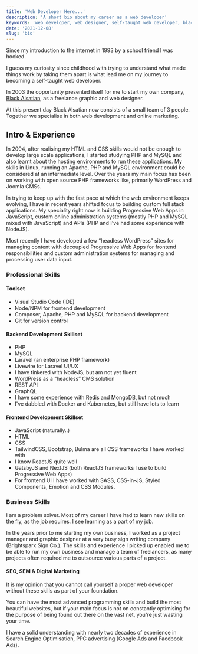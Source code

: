 ```yaml
---
title: 'Web Developer Here...'
description: 'A short bio about my career as a web developer'
keywords: 'web developer, web designer, self-taught web developer, black alsatian'
date: '2021-12-08'
slug: 'bio'
---
```


Since my introduction to the internet in 1993 by a school friend I was hooked.

I guess my curiosity since childhood with trying to understand what made things work by taking them apart is what lead me on my journey to becoming a self-taught web developer.

In 2003 the opportunity presented itself for me to start my own company, [Black Alsatian](https://www.blackalsatian.co.za 'A Web Development & Digital Marketing Consultancy'), as a freelance graphic and web designer.

At this present day Black Alsatian now consists of a small team of 3 people. Together we specialise in both web development and online marketing.

## Intro &amp; Experience

In 2004, after realising my HTML and CSS skills would not be enough to develop large scale applications, I started studying PHP and MySQL and also learnt about the hosting environments to run these applications. My skills in Linux, running an Apache, PHP and MySQL environment could be considered at an intermediate level. Over the years my main focus has been on working with open source PHP frameworks like, primarily WordPress and Joomla CMSs.

In trying to keep up with the fast pace at which the web environment keeps evolving, I have in recent years shifted focus to building custom full stack applications. My speciality right now is building Progressive Web Apps in JavaScript, custom online administration systems (mostly PHP and MySQL mixed with JavaScript) and APIs (PHP and I've had some experience with NodeJS).

Most recently I have developed a few “headless WordPress” sites for managing content with decoupled Progressive Web Apps for frontend responsibilities and custom administration systems for managing and processing user data input.

### Professional Skills

#### Toolset

- Visual Studio Code (IDE)
- Node/NPM for frontend development
- Composer, Apache, PHP and MySQL for backend development
- Git for version control

#### Backend Development Skillset

- PHP
- MySQL
- Laravel (an enterprise PHP framework)
- Livewire for Laravel UI/UX
- I have tinkered with NodeJS, but am not yet fluent
- WordPress as a “headless” CMS solution
- REST API
- GraphQL
- I have some experience with Redis and MongoDB, but not much
- I've dabbled with Docker and Kubernetes, but still have lots to learn

#### Frontend Development Skillset

- JavaScript (naturally..)
- HTML
- CSS
- TailwindCSS, Bootstrap, Bulma are all CSS frameworks I have worked with
- I know ReactJS quite well
- GatsbyJS and NextJS (both ReactJS frameworks I use to build Progressive Web Apps)
- For frontend UI I have worked with SASS, CSS-in-JS, Styled Components, Emotion and CSS Modules.

### Business Skills

I am a problem solver. Most of my career I have had to learn new skills on the fly, as the job requires. I see learning as a part of my job.

In the years prior to me starting my own business, I worked as a project manager and graphic designer at a very busy sign writing company (Brightsparx Sign Co.). The skills and experience I picked up enabled me to be able to run my own business and manage a team of freelancers, as many projects often required me to outsource various parts of a project.

#### SEO, SEM &amp; Digital Marketing

It is my opinion that you cannot call yourself a proper web developer without these skills as part of your foundation.

You can have the most advanced programming skills and build the most beautiful websites, but if your main focus is not on constantly optimising for the purpose of being found out there on the vast net, you're just wasting your time.

I have a solid understanding with nearly two decades of experience in Search Engine Optimisation, PPC advertising (Google Ads and Facebook Ads).
